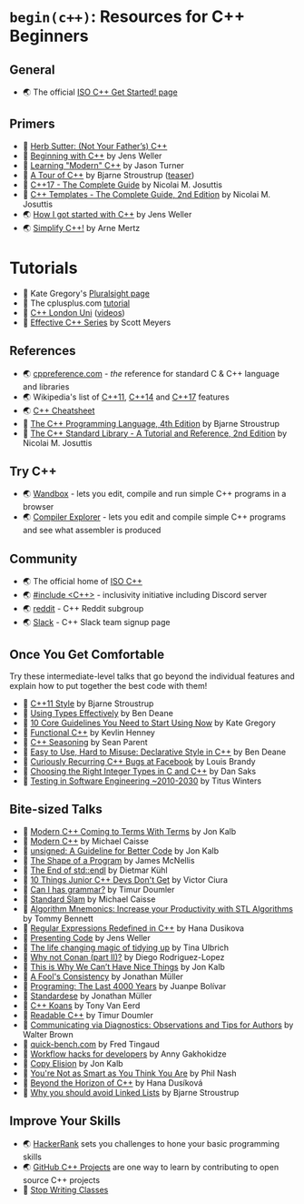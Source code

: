 # `begin(c++)`: Resources for C++ Beginners

## General

* 🌏 The official [ISO C++ Get Started! page](https://isocpp.org/get-started)

## Primers

* 🎥 [Herb Sutter: (Not Your Father’s) C++](https://channel9.msdn.com/Events/Lang-NEXT/Lang-NEXT-2012/-Not-Your-Father-s-C-)
* 🎥 [Beginning with C++](https://www.youtube.com/watch?v=9WHRfU7U9lk) by Jens Weller
* 🎥 [Learning "Modern" C++](https://www.youtube.com/playlist?list=PLaayvGRiG0xIeaQO1mEnIGAQdgWUgN_Yi) by Jason Turner
* 📖 [A Tour of C++](http://click.linksynergy.com/fs-bin/click?id=/TDPPeRUMm4&offerid=145238.10000310&type=3&subid=0) by Bjarne Stroustrup ([teaser](https://isocpp.org/tour))
* 📖 [C++17 - The Complete Guide](http://www.cppstd17.com/) by Nicolai M. Josuttis
* 📖 [C++ Templates - The Complete Guide, 2nd Edition](http://www.tmplbook.com/) by Nicolai M. Josuttis
* 🌏 [How I got started with C++](https://meetingcpp.com/blog/items/how-i-got-started-with-c.html) by Jens Weller
* 🌏 [Simplify C++!](https://arne-mertz.de/) by Arne Mertz

# Tutorials

* 🎥 Kate Gregory's [Pluralsight page](https://app.pluralsight.com/profile/author/kate-gregory)
* 🏫 The cplusplus.com [tutorial](http://www.cplusplus.com/doc/tutorial/)
* 🎥 [C++ London Uni](https://www.cpplondonuni.com/) ([videos](https://www.youtube.com/channel/UCVaVY-fcOSBTc_8HibVB5VA/featured))
* 📖 [Effective C++ Series](https://www.aristeia.com/books.html) by Scott Meyers

## References

* 🌏 [cppreference.com](https://en.cppreference.com/) - *the* reference for standard C & C++ language and libraries
* 🌏 Wikipedia's list of [C++11](https://en.wikipedia.org/wiki/C%2B%2B11), [C++14](https://en.wikipedia.org/wiki/C%2B%2B14) and [C++17](https://en.wikipedia.org/wiki/C%2B%2B17) features
* 🌏 [C++ Cheatsheet](https://hackingcpp.com/cpp/cheat_sheets.html)
* 📖 [The C++ Programming Language, 4th Edition](https://www.amazon.com/The-Programming-Language-4th-Edition/dp/0321563840/) by Bjarne Stroustrup
* 📖 [The C++ Standard Library - A Tutorial and Reference, 2nd Edition](http://www.cppstdlib.com/) by Nicolai M. Josuttis

## Try C++

* 🌏 [Wandbox](https://wandbox.org/) - lets you edit, compile and run simple C++ programs in a browser
* 🌏 [Compiler Explorer](https://godbolt.org/) - lets you edit and compile simple C++ programs and see what assembler is produced

## Community

* 🌏 The official home of [ISO C++](https://isocpp.org/)
* 🌏 [#include <C++>](https://www.includecpp.org/) - inclusivity initiative including Discord server
* 🌏 [reddit](https://www.reddit.com/r/cpp/) - C++ Reddit subgroup
* 🌏 [Slack](https://cpplang.now.sh/) - C++ Slack team signup page

## Once You Get Comfortable

Try these intermediate-level talks that go beyond the individual features and explain how to put together the best code with them!

* 🎥 [C++11 Style](https://youtu.be/0iWb_qi2-uI) by Bjarne Stroustrup
* 🎥 [Using Types Effectively](https://www.youtube.com/watch?v=ojZbFIQSdl8) by Ben Deane
* 🎥 [10 Core Guidelines You Need to Start Using Now](https://www.youtube.com/watch?v=XkDEzfpdcSg) by Kate Gregory
* 🎥 [Functional C++](https://www.youtube.com/watch?v=mlkE8EJZODw) by Kevlin Henney
* 🎥 [C++ Seasoning](https://channel9.msdn.com/Events/GoingNative/2013/Cpp-Seasoning) by Sean Parent
* 🎥 [Easy to Use, Hard to Misuse: Declarative Style in C++](https://youtu.be/I52uPJSoAT4) by Ben Deane
* 🎥 [Curiously Recurring C++ Bugs at Facebook](https://youtu.be/lkgszkPnV8g) by Louis Brandy
* 🎥 [Choosing the Right Integer Types in C and C++](https://youtu.be/IJaa58cfvOw) by Dan Saks
* 🎥 [Testing in Software Engineering ~2010-2030](https://youtu.be/uaZtpZGFyPo) by Titus Winters

## Bite-sized Talks

* 🎥 [Modern C++ Coming to Terms With Terms](https://youtu.be/14dJ4XRuDEk) by Jon Kalb
* 🎥 [Modern C++](https://youtu.be/C39AaMFys_k) by Michael Caisse
* 🎥 [unsigned: A Guideline for Better Code](https://youtu.be/wvtFGa6XJDU) by Jon Kalb
* 🎥 [The Shape of a Program](https://www.youtube.com/watch?v=P2lxGnbDkDI) by James McNellis
* 🎥 [The End of std::endl](https://youtu.be/6WeEMlmrfOI) by Dietmar Kühl
* 🎥 [10 Things Junior C++ Devs Don't Get](https://youtu.be/dSSIXKe6iXE) by Victor Ciura
* 🎥 [Can I has grammar?](https://youtu.be/tsG95Y-C14k) by Timur Doumler
* 🎥 [Standard Slam](https://youtu.be/ZLNq-4IiNTY) by Michael Caisse
* 🎥 [Algorithm Mnemonics: Increase your Productivity with STL Algorithms](https://youtu.be/tSq7yDwS1vM) by Tommy Bennett
* 🎥 [Regular Expressions Redefined in C++](https://youtu.be/3WGsN_Hp9QY) by Hana Dusikova
* 🎥 [Presenting Code](https://www.youtube.com/watch?v=-o-Wjy_ISvs) by Jens Weller
* 🎥 [The life changing magic of tidying up](https://youtu.be/McUhgUD7n3A) by Tina Ulbrich
* 🎥 [Why not Conan (part II)?](https://youtu.be/BmtTbhdalyc) by Diego Rodriguez-Lopez
* 🎥 [This is Why We Can’t Have Nice Things](https://youtu.be/fv--IKZFVO8) by Jon Kalb
* 🎥 [A Fool's Consistency](https://youtu.be/_27NHB1OlNI) by Jonathan Müller
* 🎥 [Programing: The Last 4000 Years](https://youtu.be/y2___qaG_9Q) by Juanpe Bolívar
* 🎥 [Standardese](https://youtu.be/zoSGHMi-0lE) by Jonathan Müller
* 🎥 [C++ Koans](https://youtu.be/Ft3QSbdhP3s) by Tony Van Eerd
* 🎥 [Readable C++](https://youtu.be/zUVQhcu32rg) by Timur Doumler
* 🎥 [Communicating via Diagnostics: Observations and Tips for Authors](https://youtu.be/GNhwzTlcDp0) by Walter Brown
* 🎥 [quick-bench.com](https://youtu.be/mDkuJvxlF4I) by Fred Tingaud
* 🎥 [Workflow hacks for developers](https://youtu.be/K4XxeB1Duyo) by Anny Gakhokidze
* 🎥 [Copy Elision](https://youtu.be/IZbL-RGr_mk) by Jon Kalb
* 🎥 [You're Not as Smart as You Think You Are](https://youtu.be/fbkfH0IZW8g) by Phil Nash
* 🎥 [Beyond the Horizon of C++](https://youtu.be/4Wm6doj9iUM) by Hana Dusíková
* 🎥 [Why you should avoid Linked Lists](https://www.youtube.com/watch?v=YQs6IC-vgmo) by Bjarne Stroustrup

## Improve Your Skills

* 🌏 [HackerRank](https://www.hackerrank.com/) sets you challenges to hone your basic programming skills
* 🌏 [GitHub C++ Projects](https://github.com/trending/c++) are one way to learn by contributing to open source C++ projects
* 🎥 [Stop Writing Classes](https://youtu.be/o9pEzgHorH0)

